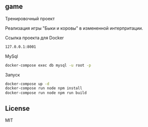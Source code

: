 game
----
Тренировочный проект


Реализация игры "Быки и коровы" в измененной интерпритации.


Ссылка проекта для Docker

```sh
127.0.0.1:8001
```

MySql
```sh
docker-compose exec db mysql -u root -p
```

Запуск
```sh
docker-compose up -d
docker-compose run node npm install
docker-compose run node npm run build
```

License
----

MIT
